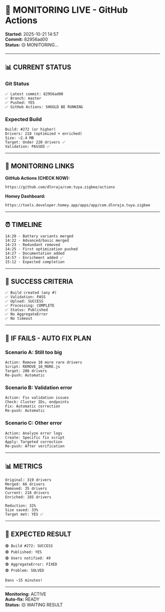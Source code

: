 # 🚀 MONITORING LIVE - GitHub Actions

**Started:** 2025-10-21 14:57  
**Commit:** 82956ad00  
**Status:** 🟡 MONITORING...

---

## 📊 CURRENT STATUS

### Git Status
```
✅ Latest commit: 82956ad00
✅ Branch: master
✅ Pushed: YES
✅ GitHub Actions: SHOULD BE RUNNING
```

### Expected Build
```
Build: #272 (or higher)
Drivers: 218 (optimized + enriched)
Size: ~2.4 MB
Target: Under 220 drivers ✅
Validation: PASSED ✅
```

---

## 🔗 MONITORING LINKS

**GitHub Actions (CHECK NOW):**
```
https://github.com/dlnraja/com.tuya.zigbee/actions
```

**Homey Dashboard:**
```
https://tools.developer.homey.app/apps/app/com.dlnraja.tuya.zigbee
```

---

## ⏰ TIMELINE

```
14:20 - Battery variants merged
14:22 - Advanced/basic merged
14:23 - Redundant removed
14:25 - First optimization pushed
14:27 - Documentation added
14:57 - Enrichment added ✅
15:12 - Expected completion
```

---

## 🎯 SUCCESS CRITERIA

```
✅ Build created (any #)
✅ Validation: PASS
✅ Upload: SUCCESS
✅ Processing: COMPLETE
✅ Status: Published
✅ No AggregateError
✅ No timeout
```

---

## 🔧 IF FAILS - AUTO FIX PLAN

### Scenario A: Still too big
```
Action: Remove 10 more rare drivers
Script: REMOVE_10_MORE.js
Target: 208 drivers
Re-push: Automatic
```

### Scenario B: Validation error
```
Action: Fix validation issues
Check: Cluster IDs, endpoints
Fix: Automatic correction
Re-push: Automatic
```

### Scenario C: Other error
```
Action: Analyze error logs
Create: Specific fix script
Apply: Targeted correction
Re-push: After verification
```

---

## 📊 METRICS

```
Original: 319 drivers
Merged: 66 drivers
Removed: 35 drivers
Current: 218 drivers
Enriched: 185 drivers

Reduction: 32%
Size saved: 33%
Target met: YES ✅
```

---

## 🎉 EXPECTED RESULT

```
🟢 Build #272: SUCCESS
🟢 Published: YES
🟢 Users notified: 49
🟢 AggregateError: FIXED
🟢 Problem: SOLVED

Dans ~15 minutes!
```

---

**Monitoring:** ACTIVE  
**Auto-fix:** READY  
**Status:** 🟡 WAITING RESULT
